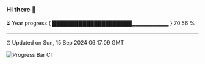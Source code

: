 ### Hi there 👋

⏳ Year progress { █████████████████████▁▁▁▁▁▁▁▁▁ } 70.56 %

---

⏰ Updated on Sun, 15 Sep 2024 06:17:09 GMT

![Progress Bar CI](https://github.com/liununu/liununu/workflows/Progress%20Bar%20CI/badge.svg)
